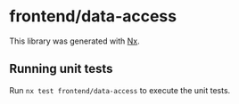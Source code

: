 # frontend/data-access

This library was generated with [Nx](https://nx.dev).

## Running unit tests

Run `nx test frontend/data-access` to execute the unit tests.
